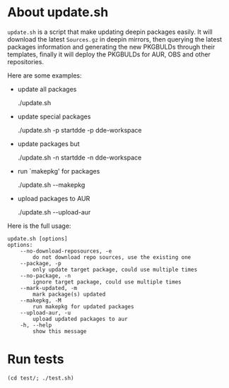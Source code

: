 # About update.sh

`update.sh` is a script that make updating deepin packages easily. It
will download the latest `Sources.gz` in deepin mirrors, then querying
the latest packages information and generating the new PKGBULDs
through their templates, finally it will deploy the PKGBULDs for AUR,
OBS and other repositories.

Here are some examples:

- update all packages

   ./update.sh

- update special packages

   ./update.sh -p startdde -p dde-workspace

- update packages but

   ./update.sh -n startdde -n dde-workspace

- run `makepkg' for packages

   ./update.sh --makepkg

- upload packages to AUR

   ./update.sh --upload-aur

Here is the full usage:

    update.sh [options]
    options:
        --no-download-reposources, -e
            do not download repo sources, use the existing one
        --package, -p
            only update target package, could use multiple times
        --no-package, -n
            ignore target package, could use multiple times
        --mark-updated, -m
            mark package(s) updated
        --makepkg, -M
            run makepkg for updated packages
        --upload-aur, -u
            upload updated packages to aur
        -h, --help
            show this message

# Run tests

    (cd test/; ./test.sh)

